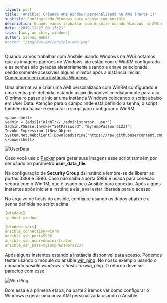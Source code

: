 ```yaml
---
layout: post
title: 'Ansible: Criando AMI Windows personalizada na AWS (Parte 1)'
subtitle: Configurando Windows para acesso com Ansible
description: Quando vamos trabalhar com Ansbile usando Windows na AWS notamos que as imagens padrões do Windows não estão com o WinRM configurado e as senhas são geradas aleatoriamente usando a chave selecionada, sendo somente acessíveis alguns minutos após a instância iniciar. [Conectando em uma instância Windows](https://docs.aws.amazon.com/AWSEC2/latest/WindowsGuide/connecting_to_windows_instance.html).
date: '2019-11-27 09:13:21'
tags: [aws, ansible, windows]
author: Sidnei Weber
#cover: "/img/aws-ami/ansible-aws.png"
---
```


Quando vamos trabalhar com Ansbile usando Windows na AWS notamos que as imagens padrões do Windows não estão com o WinRM configurado e as senhas são geradas aleatoriamente usando a chave selecionada, sendo somente acessíveis alguns minutos após a instância iniciar. [Conectando em uma instância Windows](https://docs.aws.amazon.com/AWSEC2/latest/WindowsGuide/connecting_to_windows_instance.html).

Uma alternativa é criar uma AMI personalizada com WinRM configurado e uma senha pré-definida, estando assim disponível imediatamente para uso. O primeiro passo é iniciar uma instância Windows colocando o script abaixo em User Data. Atenção para o campo onde está definido a senha, o script também irá baixar e executar o script para configurar o WinRM.

```
<powershell>
$admin = [adsi]("WinNT://./administrator, user")
$admin.PSBase.Invoke("SetPassword", "myTempPassword123!")
Invoke-Expression ((New-Object System.Net.Webclient).DownloadString('https://raw.githubusercontent.com/ansible/ansible/devel/examples/scripts/ConfigureRemotingForAnsible.ps1'))
</powershell>
```

![UserData](/img/aws-ami/user-data.png)

Caso você use o [Packer](https://www.packer.io) para gerar suas imagens esse script também por ser usado no parâmetro **user_data_file**.

Na configuração de **Security Group** da instância lembre-se de liberar as portas 3389 e 5986. Caso não saiba a porta 5986 é usada para conexão segura com o WinRM, que é usado pelo Ansible para conexão. Após alguns instantes após iniciar a instância ela já vai estar liberada para o acesso.

No arquivo de hosts do ansible, configure usando os dados abaixo e a senha definida no script acima

```yaml
[windows]
ip-host-windows

[windows:vars]
ansible_connection=winrm
ansible_ssh_port=5986
ansible_ssh_user=Administrator
ansible_ssh_pass=myTempPassword123!
```

Após alguns instantes estando a instância disponível para acesso. Podemos testar usando o módulo do ansible [win_ping](https://docs.ansible.com/ansible/latest/modules/win_ping_module.html). No nosso exemplo usando o comando *ansible windows -i hosts -m win_ping*. O retorno deve ser parecido com esse:

![Win Ping](/img/aws-ami/win-ping.png) 

Bom essa é a primeira etapa, na parte 2 iremos ver como configurar o Windows e gerar uma nova AMI personalizada usando o Ansible

